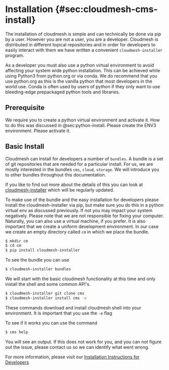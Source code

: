 # Installation {#sec:cloudmesh-cms-install}

The installation of cloudmesh is simple and can technically be done via pip
by a user. However you are not a user, you are a developer. Cloudmesh is
distributed in different topical repositories and in order for
developers to easily interact with them we have written a convenient
`cloudmesh-installer` program.

As a developer you must also use a python virtual environment to avoid
affecting your system wide python installation. This can be achieved while
using Python3 from python.org or via conda. We do recommend that you use
python.org as this is the vanilla python that most developers in the
world use. Conda is often used by users of python if they only want to
use bleeding-edge prepackaged python tools and libraries.

## Prerequisite

We require you to create a python virtual environment and activate it.
How to do this was discussed in @sec:python-install. Please create the
ENV3 environment. Please activate it.


## Basic Install

Cloudmesh can install for developers a number of `bundles`. A bundle is
a set of git repositories that are needed for a particular install. For
us, we are mostly interested in the bundles `cms`, `cloud`, `storage`. We
will introduce you to other bundles throughout this documentation. 

If you like to find out more about the details of this you can look at
[cloudmesh-installer](https://pypi.org/project/cloudmesh-installer/)
which will be regularly updated.

To make use of the bundle and the easy installation for developers please
install the cloudmesh-installer via pip, but make sure you do this in a
python virtual env as discussed previously. If not you may impact your
system negatively. Please note that we are not responsible for fixing
your computer. Naturally, you can also use a virtual machine, if you prefer.
It is also important that we create a uniform development environment. In
our case we create an empty directory called `cm` in which we place the
bundle.

```bash
$ mkdir cm
$ cd cm
$ pip install cloudmesh-installer
```

To see the bundle you can use

```bash
$ cloudmesh-installer bundles
```

We will start with the basic cloudmesh functionality at this time and
only install the shell and some common API's.

```bash
$ cloudmesh-installer git clone cms
$ cloudmesh-installer install cms -e
```

These commands download and install cloudmesh shell into your
environment. It is important that you use the `-e` flag

To see if it works you can use the command


```bash
$ cms help
```

You will see an output. If this does not work for you, and you can not
figure out the issue, please contact us so we can identify what went 
wrong.

For more information, please visit our 
[Installation Instructions for Developers](https://cloudmesh.github.io/cloudmesh-manual/installation/install.html#source-installation-for-developers)  





